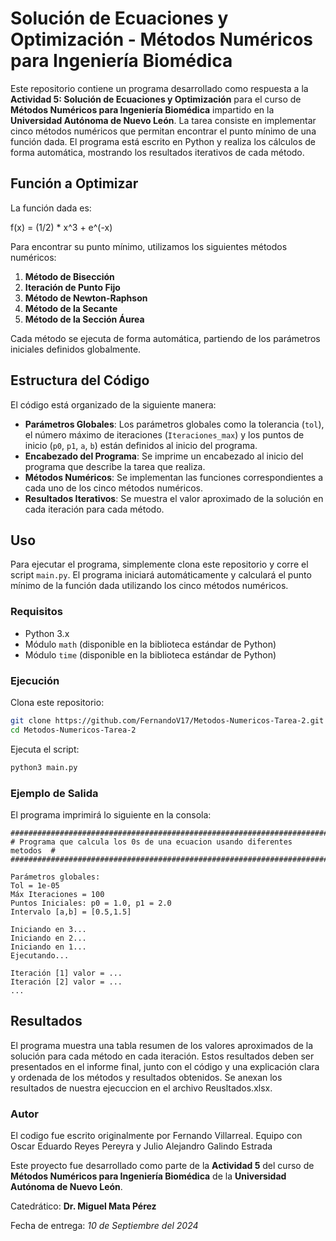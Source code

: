 # Solución de Ecuaciones y Optimización - Métodos Numéricos para Ingeniería Biomédica

Este repositorio contiene un programa desarrollado como respuesta a la **Actividad 5: Solución de Ecuaciones y Optimización** para el curso de **Métodos Numéricos para Ingeniería Biomédica** impartido en la **Universidad Autónoma de Nuevo León**. La tarea consiste en implementar cinco métodos numéricos que permitan encontrar el punto mínimo de una función dada. El programa está escrito en Python y realiza los cálculos de forma automática, mostrando los resultados iterativos de cada método.

## Función a Optimizar

La función dada es:

f(x) = (1/2) * x^3 + e^(-x)

Para encontrar su punto mínimo, utilizamos los siguientes métodos numéricos:

1. **Método de Bisección**
2. **Iteración de Punto Fijo**
3. **Método de Newton-Raphson**
4. **Método de la Secante**
5. **Método de la Sección Áurea**

Cada método se ejecuta de forma automática, partiendo de los parámetros iniciales definidos globalmente.

## Estructura del Código

El código está organizado de la siguiente manera:

- **Parámetros Globales**: Los parámetros globales como la tolerancia (`tol`), el número máximo de iteraciones (`Iteraciones_max`) y los puntos de inicio (`p0`, `p1`, `a`, `b`) están definidos al inicio del programa.
- **Encabezado del Programa**: Se imprime un encabezado al inicio del programa que describe la tarea que realiza.
- **Métodos Numéricos**: Se implementan las funciones correspondientes a cada uno de los cinco métodos numéricos.
- **Resultados Iterativos**: Se muestra el valor aproximado de la solución en cada iteración para cada método.

## Uso

Para ejecutar el programa, simplemente clona este repositorio y corre el script `main.py`. El programa iniciará automáticamente y calculará el punto mínimo de la función dada utilizando los cinco métodos numéricos.

### Requisitos

- Python 3.x
- Módulo `math` (disponible en la biblioteca estándar de Python)
- Módulo `time` (disponible en la biblioteca estándar de Python)

### Ejecución

Clona este repositorio:

```bash
git clone https://github.com/FernandoV17/Metodos-Numericos-Tarea-2.git
cd Metodos-Numericos-Tarea-2
```

Ejecuta el script:

```bash
python3 main.py
```

### Ejemplo de Salida

El programa imprimirá lo siguiente en la consola:

```
##########################################################################
# Programa que calcula los 0s de una ecuacion usando diferentes metodos  #
##########################################################################

Parámetros globales:
Tol = 1e-05
Máx Iteraciones = 100
Puntos Iniciales: p0 = 1.0, p1 = 2.0
Intervalo [a,b] = [0.5,1.5]

Iniciando en 3...
Iniciando en 2...
Iniciando en 1...
Ejecutando...

Iteración [1] valor = ...
Iteración [2] valor = ...
...
```

## Resultados

El programa muestra una tabla resumen de los valores aproximados de la solución para cada método en cada iteración. Estos resultados deben ser presentados en el informe final, junto con el código y una explicación clara y ordenada de los métodos y resultados obtenidos. Se anexan los resultados de nuestra ejecuccion en el archivo Reusltados.xlsx.

### Autor

El codigo fue escrito originalmente por Fernando Villarreal. Equipo con Oscar Eduardo Reyes Pereyra y Julio Alejandro Galindo Estrada

Este proyecto fue desarrollado como parte de la **Actividad 5** del curso de **Métodos Numéricos para Ingeniería Biomédica** de la **Universidad Autónoma de Nuevo León**.

Catedrático: **Dr. Miguel Mata Pérez**

Fecha de entrega: *10 de Septiembre del 2024*
